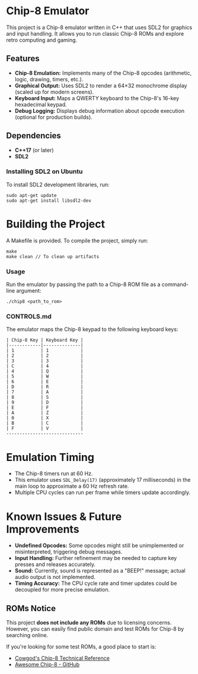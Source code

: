 # Chip-8 Emulator
This project is a Chip-8 emulator written in C++ that uses SDL2 for graphics and input handling. It allows you to run classic Chip-8 ROMs and explore retro computing and gaming.
## Features
- **Chip-8 Emulation:** Implements many of the Chip-8 opcodes (arithmetic, logic, drawing, timers, etc.).
- **Graphical Output:** Uses SDL2 to render a 64×32 monochrome display (scaled up for modern screens).
- **Keyboard Input:** Maps a QWERTY keyboard to the Chip-8's 16-key hexadecimal keypad.
- **Debug Logging:** Displays debug information about opcode execution (optional for production builds).

## Dependencies
- **C++17** (or later)
- **SDL2**

### Installing SDL2 on Ubuntu
To install SDL2 development libraries, run:
```
sudo apt-get update
sudo apt-get install libsdl2-dev
```
# Building the Project
A Makefile is provided. To compile the project, simply run:

```
make
make clean // To clean up artifacts
```
### Usage
Run the emulator by passing the path to a Chip-8 ROM file as a command-line argument:
```
./chip8 <path_to_rom>
```
### CONTROLS.md
The emulator maps the Chip-8 keypad to the following keyboard keys:
```
| Chip-8 Key | Keyboard Key |
|------------|--------------|
| 1          | 1            |
| 2          | 2            |
| 3          | 3            |
| C          | 4            |
| 4          | Q            |
| 5          | W            |
| 6          | E            |
| D          | R            |
| 7          | A            |
| 8          | S            |
| 9          | D            |
| E          | F            |
| A          | Z            |
| 0          | X            |
| B          | C            |
| F          | V            |
-----------------------------
```
# Emulation Timing
- The Chip-8 timers run at 60 Hz.
- This emulator uses `SDL_Delay(17)` (approximately 17 milliseconds) in the main loop to approximate a 60 Hz refresh rate.
- Multiple CPU cycles can run per frame while timers update accordingly.

# Known Issues & Future Improvements
- **Undefined Opcodes:** Some opcodes might still be unimplemented or misinterpreted, triggering debug messages.
- **Input Handling:** Further refinement may be needed to capture key presses and releases accurately.
- **Sound:** Currently, sound is represented as a "BEEP!" message; actual audio output is not implemented.
- **Timing Accuracy:** The CPU cycle rate and timer updates could be decoupled for more precise emulation.

## ROMs Notice  

This project **does not include any ROMs** due to licensing concerns. However, you can easily find public domain and test ROMs for Chip-8 by searching online.  

If you're looking for some test ROMs, a good place to start is:  
- [Cowgod's Chip-8 Technical Reference](http://devernay.free.fr/hacks/chip8/C8TECH10.HTM)  
- [Awesome Chip-8 - GitHub](https://github.com/tobiasvl/awesome-chip8)  
